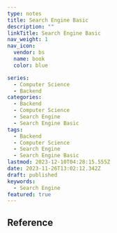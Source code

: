 ```yaml
---
type: notes
title: Search Engine Basic
description: ""
linkTitle: Search Engine Basic
nav_weight: 1
nav_icon:
  vendor: bs
  name: book
  color: blue

series:
  - Computer Science
  - Backend
categories:
  - Backend
  - Computer Science
  - Search Engine
  - Search Engine Basic
tags:
  - Backend
  - Computer Science
  - Search Engine
  - Search Engine Basic
lastmod: 2023-12-10T04:28:15.555Z
date: 2023-11-26T13:02:12.342Z
draft: published
keywords:
  - Search Engine
featured: true
---
```


## Reference
